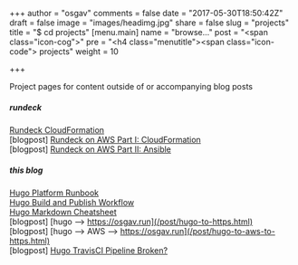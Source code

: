 +++
author = "osgav"
comments = false
date = "2017-05-30T18:50:42Z"
draft = false
image = "images/headimg.jpg"
share = false
slug = "projects"
title = "$ cd projects"
[menu.main]
name = "browse..."
post = "<span class=\"icon-cog\"></span>"
pre = "<h4 class=\"menutitle\"><span class=\"icon-code\"></span> projects</h4>"
weight = 10

+++

Project pages for content outside of or accompanying blog posts

##### rundeck

[Rundeck CloudFormation](/page/projects/rundeck-cloudformation.html)<br />
[blogpost] [Rundeck on AWS Part I: CloudFormation](/post/rundeck-on-aws-part-i.html)<br />
[blogpost] [Rundeck on AWS Part II: Ansible](/post/rundeck-on-aws-part-ii.html)<br />


##### this blog

[Hugo Platform Runbook](/page/projects/hugo-platform-runbook.html)<br />
[Hugo Build and Publish Workflow](/page/projects/hugo-build-and-publish-workflow.html)<br />
[Hugo Markdown Cheatsheet](/page/projects/hugo-markdown-cheatsheet.html)<br />
[blogpost] [hugo --> https://osgav.run](/post/hugo-to-https.html)<br />
[blogpost] [hugo --> AWS --> https://osgav.run](/post/hugo-to-aws-to-https.html)<br />
[blogpost] [Hugo TravisCI Pipeline Broken?](/post/hugo-travis-broken.html)<br />
